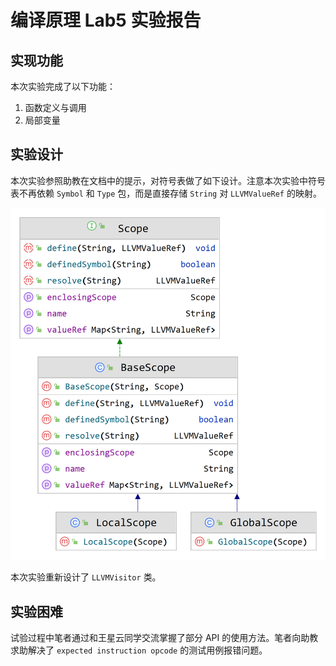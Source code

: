 # 编译原理 Lab5 实验报告

## 实现功能

本次实验完成了以下功能：

1. 函数定义与调用
1. 局部变量

## 实验设计

本次实验参照助教在文档中的提示，对符号表做了如下设计。注意本次实验中符号表不再依赖 `Symbol` 和 `Type` 包，而是直接存储 `String` 对 `LLVMValueRef` 的映射。

![](lab5/Lab5-Scope-1672913283336-4.png)

本次实验重新设计了 `LLVMVisitor` 类。

## 实验困难

试验过程中笔者通过和王星云同学交流掌握了部分 API 的使用方法。笔者向助教求助解决了 `expected instruction opcode` 的测试用例报错问题。
